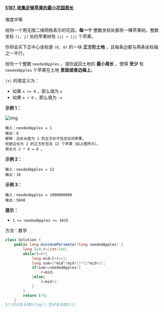 #### [5187. 收集足够苹果的最小花园周长](https://leetcode-cn.com/problems/minimum-garden-perimeter-to-collect-enough-apples/)

难度中等

给你一个用无限二维网格表示的花园，**每一个** 整数坐标处都有一棵苹果树。整数坐标 `(i, j)` 处的苹果树有 `|i| + |j|` 个苹果。

你将会买下正中心坐标是 `(0, 0)` 的一块 **正方形土地** ，且每条边都与两条坐标轴之一平行。

给你一个整数 `neededApples` ，请你返回土地的 **最小周长** ，使得 **至少** 有 `neededApples` 个苹果在土地 **里面或者边缘上**。

`|x|` 的值定义为：

- 如果 `x >= 0` ，那么值为 `x`
- 如果 `x < 0` ，那么值为 `-x`

**示例 1：**

![img](https://pic.leetcode-cn.com/1627790803-qcBKFw-image.png)

```
输入：neededApples = 1
输出：8
解释：边长长度为 1 的正方形不包含任何苹果。
但是边长为 2 的正方形包含 12 个苹果（如上图所示）。
周长为 2 * 4 = 8 。
```

**示例 2：**

```
输入：neededApples = 13
输出：16
```

**示例 3：**

```
输入：neededApples = 1000000000
输出：5040
```

**提示：**

- `1 <= neededApples <= 1015`

方法：数学

```java
class Solution {
    public long minimumPerimeter(long neededApples) {
        long l=0,r=(int)1e6;
        while(l<r){
            long mid=l+r>>1;
            long sum=2*mid*(mid+1)*(2*mid+1);
            if(sum>=neededApples){
                r=mid;
            }else{
                l=mid+1;
            }
        }
        return l*8;
    }
}//时间复杂度O(logr),空间复杂度O(1)
```

